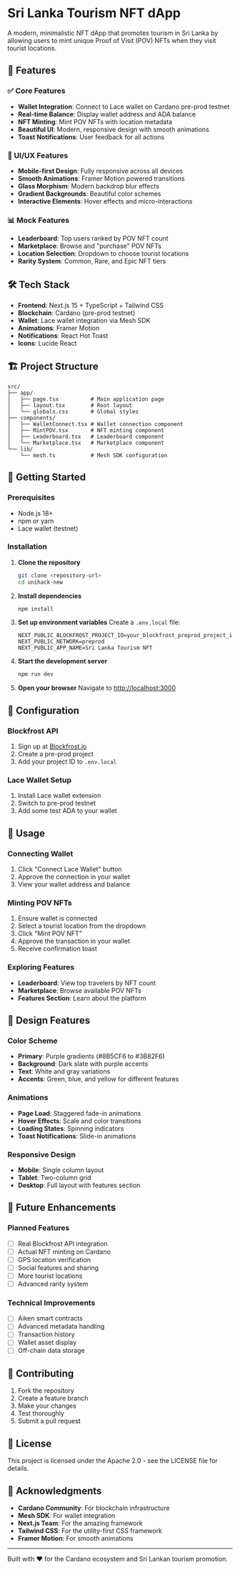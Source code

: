 # Sri Lanka Tourism NFT dApp

A modern, minimalistic NFT dApp that promotes tourism in Sri Lanka by allowing users to mint unique Proof of Visit (POV) NFTs when they visit tourist locations.

## 🚀 Features

### ✅ Core Features
- **Wallet Integration**: Connect to Lace wallet on Cardano pre-prod testnet
- **Real-time Balance**: Display wallet address and ADA balance
- **NFT Minting**: Mint POV NFTs with location metadata
- **Beautiful UI**: Modern, responsive design with smooth animations
- **Toast Notifications**: User feedback for all actions

### 🎨 UI/UX Features
- **Mobile-first Design**: Fully responsive across all devices
- **Smooth Animations**: Framer Motion powered transitions
- **Glass Morphism**: Modern backdrop blur effects
- **Gradient Backgrounds**: Beautiful color schemes
- **Interactive Elements**: Hover effects and micro-interactions

### 📊 Mock Features
- **Leaderboard**: Top users ranked by POV NFT count
- **Marketplace**: Browse and "purchase" POV NFTs
- **Location Selection**: Dropdown to choose tourist locations
- **Rarity System**: Common, Rare, and Epic NFT tiers

## 🛠 Tech Stack

- **Frontend**: Next.js 15 + TypeScript + Tailwind CSS
- **Blockchain**: Cardano (pre-prod testnet)
- **Wallet**: Lace wallet integration via Mesh SDK
- **Animations**: Framer Motion
- **Notifications**: React Hot Toast
- **Icons**: Lucide React

## 🏗 Project Structure

```
src/
├── app/
│   ├── page.tsx          # Main application page
│   ├── layout.tsx        # Root layout
│   └── globals.css       # Global styles
├── components/
│   ├── WalletConnect.tsx # Wallet connection component
│   ├── MintPOV.tsx       # NFT minting component
│   ├── Leaderboard.tsx   # Leaderboard component
│   └── Marketplace.tsx   # Marketplace component
└── lib/
    └── mesh.ts           # Mesh SDK configuration
```

## 🚀 Getting Started

### Prerequisites
- Node.js 18+ 
- npm or yarn
- Lace wallet (testnet)

### Installation

1. **Clone the repository**
   ```bash
   git clone <repository-url>
   cd unihack-new
   ```

2. **Install dependencies**
   ```bash
   npm install
   ```

3. **Set up environment variables**
   Create a `.env.local` file:
   ```env
   NEXT_PUBLIC_BLOCKFROST_PROJECT_ID=your_blockfrost_preprod_project_id
   NEXT_PUBLIC_NETWORK=preprod
   NEXT_PUBLIC_APP_NAME=Sri Lanka Tourism NFT
   ```

4. **Start the development server**
   ```bash
   npm run dev
   ```

5. **Open your browser**
   Navigate to [http://localhost:3000](http://localhost:3000)

## 🔧 Configuration

### Blockfrost API
1. Sign up at [Blockfrost.io](https://blockfrost.io)
2. Create a pre-prod project
3. Add your project ID to `.env.local`

### Lace Wallet Setup
1. Install Lace wallet extension
2. Switch to pre-prod testnet
3. Add some test ADA to your wallet

## 🎯 Usage

### Connecting Wallet
1. Click "Connect Lace Wallet" button
2. Approve the connection in your wallet
3. View your wallet address and balance

### Minting POV NFTs
1. Ensure wallet is connected
2. Select a tourist location from the dropdown
3. Click "Mint POV NFT"
4. Approve the transaction in your wallet
5. Receive confirmation toast

### Exploring Features
- **Leaderboard**: View top travelers by NFT count
- **Marketplace**: Browse available POV NFTs
- **Features Section**: Learn about the platform

## 🎨 Design Features

### Color Scheme
- **Primary**: Purple gradients (#8B5CF6 to #3B82F6)
- **Background**: Dark slate with purple accents
- **Text**: White and gray variations
- **Accents**: Green, blue, and yellow for different features

### Animations
- **Page Load**: Staggered fade-in animations
- **Hover Effects**: Scale and color transitions
- **Loading States**: Spinning indicators
- **Toast Notifications**: Slide-in animations

### Responsive Design
- **Mobile**: Single column layout
- **Tablet**: Two-column grid
- **Desktop**: Full layout with features section

## 🔮 Future Enhancements

### Planned Features
- [ ] Real Blockfrost API integration
- [ ] Actual NFT minting on Cardano
- [ ] GPS location verification
- [ ] Social features and sharing
- [ ] More tourist locations
- [ ] Advanced rarity system

### Technical Improvements
- [ ] Aiken smart contracts
- [ ] Advanced metadata handling
- [ ] Transaction history
- [ ] Wallet asset display
- [ ] Off-chain data storage

## 🤝 Contributing

1. Fork the repository
2. Create a feature branch
3. Make your changes
4. Test thoroughly
5. Submit a pull request

## 📄 License

This project is licensed under the Apache 2.0 - see the LICENSE file for details.

## 🙏 Acknowledgments

- **Cardano Community**: For blockchain infrastructure
- **Mesh SDK**: For wallet integration
- **Next.js Team**: For the amazing framework
- **Tailwind CSS**: For the utility-first CSS framework
- **Framer Motion**: For smooth animations

---

Built with ❤️ for the Cardano ecosystem and Sri Lankan tourism promotion.
